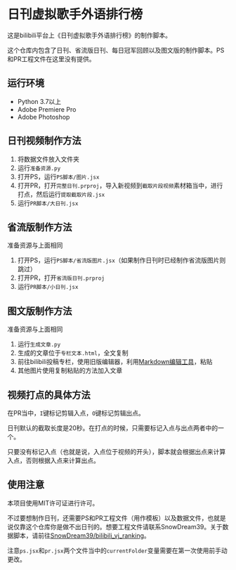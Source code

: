 # 日刊虚拟歌手外语排行榜

这是bilibili平台上《日刊虚拟歌手外语排行榜》的制作脚本。

这个仓库内包含了日刊、省流版日刊、每日冠军回顾以及图文版的制作脚本。PS和PR工程文件在这里没有提供。

## 运行环境

- Python 3.7以上
- Adobe Premiere Pro
- Adobe Photoshop

## 日刊视频制作方法

1. 将数据文件放入文件夹
2. 运行`准备资源.py`
3. 打开PS，运行`PS脚本/图片.jsx`
4. 打开PR，打开`完整日刊.prproj`，导入新视频到`截取片段视频`素材箱当中，进行打点，然后运行`提取截取片段.jsx`
5. 运行`PR脚本/大日刊.jsx`

## 省流版制作方法

准备资源与上面相同
1. 打开PS，运行`PS脚本/省流版图片.jsx`（如果制作日刊时已经制作省流版图片则跳过）
2. 打开PR，打开`省流版日刊.prproj`
3. 运行`PR脚本/小日刊.jsx`

## 图文版制作方法

准备资源与上面相同
1. 运行`生成文章.py`
2. 生成的文章位于`专栏文本.html`，全文复制
3. 前往bilibili投稿专栏，使用旧版编辑器，利用[Markdown编辑工具](https://github.com/LuckyPuppy514/Bilibili-Markdown)，粘贴
4. 其他图片使用复制粘贴的方法加入文章

## 视频打点的具体方法

在PR当中，`I`键标记剪辑入点，`O`键标记剪辑出点。

日刊默认的截取长度是20秒。在打点的时候，只需要标记入点与出点两者中的一个。

只要没有标记入点（也就是说，入点位于视频的开头），脚本就会根据出点来计算入点，否则根据入点来计算出点。

## 使用注意

本项目使用MIT许可证进行许可。

不过要想制作日刊，还需要PS和PR工程文件（用作模板）以及数据文件，也就是说仅靠这个仓库你是做不出日刊的。想要工程文件请联系SnowDream39。关于数据脚本，请前往[SnowDream39/bilibili_vj_ranking](https://github.com/SnowDream39/bilibili_vj_ranking)。

注意`ps.jsx`和`pr.jsx`两个文件当中的`currentFolder`变量需要在第一次使用前手动更改。